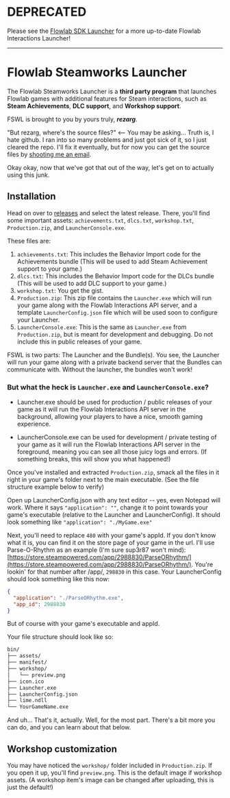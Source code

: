 # DEPRECATED
Please see the [Flowlab SDK Launcher](https://github.com/rezarg/flowlab-sdk-launcher/) for a more up-to-date Flowlab Interactions Launcher!

___

# Flowlab Steamworks Launcher
The Flowlab Steamworks Launcher is a **third party program** that launches Flowlab games with additional features for Steam interactions, such as **Steam Achievements**, **DLC support**, and **Workshop support**.

FSWL is brought to you by yours truly, ***rezarg***.

"But rezarg, where's the source files?" <-- You may be asking... Truth is, I hate github. I ran into so many problems and just got sick of it, so I just cleared the repo. I'll fix it eventually, but for now you can get the source files by [shooting me an email](mailto:contact.rezarg@gmail.com?subject=FSWL%20Source%20Files&body=Hey!%0A%0ACould%20I%20get%20the%20FSWL%20source%20files%3F).

Okay okay, now that we've got that out of the way, let's get on to actually using this junk.

## Installation
Head on over to [releases](https://github.com/rezarg/flowlab-sw-launcher/releases) and select the latest release. There, you'll find some important assets: `achievements.txt`, `dlcs.txt`, `workshop.txt`, `Production.zip`, and `LauncherConsole.exe`.

These files are:
1. `achievements.txt`: This includes the Behavior Import code for the Achievements bundle (This will be used to add Steam Achievement support to your game.)
2. `dlcs.txt`: This includes the Behavior Import code for the DLCs bundle (This will be used to add DLC support to your game.)
3. `workshop.txt`: You get the gist.
4. `Production.zip`: This zip file contains the `Launcher.exe` which will run your game along with the Flowlab Interactions API server, and a template `LauncherConfig.json` file which will be used soon to configure your Launcher.
5. `LauncherConsole.exe`: This is the same as `Launcher.exe` from `Production.zip`, but is meant for development and debugging. Do not include this in public releases of your game.

FSWL is two parts: The Launcher and the Bundle(s). You see, the Launcher will run your game along with a private backend server that the Bundles can communicate with. Without the launcher, the bundles won't work!

### But what the heck is `Launcher.exe` and `LauncherConsole.exe`?

* Launcher.exe should be used for production / public releases of your game as it will run the Flowlab Interactions API server in the background, allowing your players to have a nice, smooth gaming experience.

* LauncherConsole.exe can be used for development / private testing of your game as it will run the Flowlab Interactions API server in the foreground, meaning you can see all those juicy logs and errors. (If something breaks, this will show you what happened!)

Once you've installed and extracted `Production.zip`, smack all the files in it right in your game's folder next to the main executable. (See the file structure example below to verify)

Open up LauncherConfig.json with any text editor -- yes, even Notepad will work. Where it says `"application": ""`, change it to point towards your game's executable (relative to the Launcher and LauncherConfig). It should look something like `"application": "./MyGame.exe"`

Next, you'll need to replace `480` with your game's appId. If you don't know what it is, you can find it on the store page of your game in the url. I'll use Parse-O-Rhythm as an example (I'm sure sup3r87 won't mind): [https://store.steampowered.com/app/2988830/ParseORhythm/](https://store.steampowered.com/app/2988830/ParseORhythm/). You're lookin' for that number after /app/, `298830` in this case. Your LauncherConfig should look something like this now:
```json
{
  "application": "./ParseORhythm.exe",
  "app_id": 2988830
}
```
But of course with your game's executable and appId.

Your file structure should look like so:
```txt
bin/
├── assets/
├── manifest/
├── workshop/
│   └── preview.png
├── icon.ico
├── Launcher.exe
├── LauncherConfig.json
├── lime.ndll
└── YourGameName.exe
```

And uh... That's it, actually. Well, for the most part. There's a bit more you can do, and you can learn about that below.

## Workshop customization
You may have noticed the `workshop/` folder included in `Production.zip`. If you open it up, you'll find `preview.png`. This is the default image if workshop assets. (A workshop item's image can be changed after uploading, this is just the default!)
